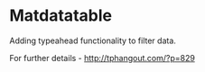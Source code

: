 # Matdatatable

Adding typeahead functionality to filter data.

For further details - http://tphangout.com/?p=829
